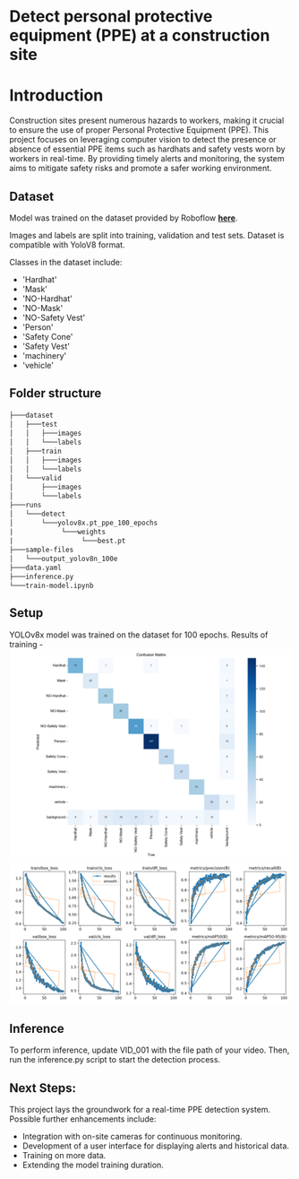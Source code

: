 # Detect personal protective equipment (PPE) at a construction site

# Introduction
Construction sites present numerous hazards to workers, making it crucial to ensure the use of proper Personal Protective Equipment (PPE). This project focuses on leveraging computer vision to detect the presence or absence of essential PPE items such as hardhats and safety vests worn by workers in real-time. By providing timely alerts and monitoring, the system aims to mitigate safety risks and promote a safer working environment.

## Dataset
Model was trained on the dataset provided by Roboflow [**here**](https://www.kaggle.com/datasets/snehilsanyal/construction-site-safety-image-dataset-roboflow).

Images and labels are split into training, validation and test sets. Dataset is compatible with YoloV8 format.

Classes in the dataset include:
- 'Hardhat'
- 'Mask'
- 'NO-Hardhat'
- 'NO-Mask'
- 'NO-Safety Vest'
- 'Person'
- 'Safety Cone'
- 'Safety Vest'
- 'machinery'
- 'vehicle'

## Folder structure

```
├───dataset
│   ├───test
│   │   ├───images
│   │   └───labels
│   ├───train
│   │   ├───images
│   │   └───labels
│   └───valid
│       ├───images
│       └───labels
├───runs
│   └───detect
│       └───yolov8x.pt_ppe_100_epochs
|            └───weights
|                 └───best.pt
├───sample-files
│   └───output_yolov8n_100e
├───data.yaml
├───inference.py
└───train-model.ipynb
```

## Setup
YOLOv8x model was trained on the dataset for 100 epochs. Results of training - 
![Alt text](runs/detect/yolov8x.pt_ppe_100_epochs/confusion_matrix.png)
![Alt text](runs/detect/yolov8x.pt_ppe_100_epochs/results.png)

## Inference
To perform inference, update VID_001 with the file path of your video. Then, run the inference.py script to start the detection process.

## Next Steps:
This project lays the groundwork for a real-time PPE detection system. Possible further enhancements include:
- Integration with on-site cameras for continuous monitoring.
- Development of a user interface for displaying alerts and historical data.
- Training on more data.
- Extending the model training duration.
